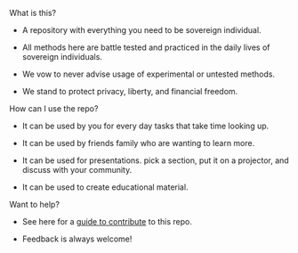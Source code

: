 What is this?

- A repository with everything you need to be sovereign individual.

- All methods here are battle tested and practiced in the daily lives of sovereign individuals.

- We vow to never advise usage of experimental or untested methods.

- We stand to protect privacy, liberty, and financial freedom.

How can I use the repo?

- It can be used by you for every day tasks that take time looking up.

- It can be used by friends family who are wanting to learn more.

- It can be used for presentations. pick a section, put it on a projector, and discuss with your community.

- It can be used to create educational material.

Want to help?

- See here for a [guide to contribute](https://github.com/thesovereignrepo/The-Sovereign-Repository/blob/master/How-To-Contribute-Pro.md) to this repo.

- Feedback is always welcome!
